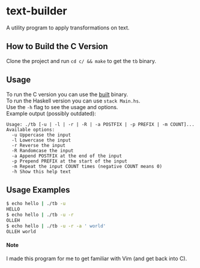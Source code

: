 # text-builder
A utility program to apply transformations on text.  

## How to Build the C Version
Clone the project and run `cd c/ && make` to get the `tb` binary.

## Usage
To run the C version you can use the [built](#build) binary.  
To run the Haskell version you can use `stack Main.hs`.  
Use the `-h` flag to see the usage and options.  
Example output (possibly outdated):
```
Usage: ./tb [-u | -l | -r | -R | -a POSTFIX | -p PREFIX | -m COUNT]...
Available options:
  -u Uppercase the input
  -l Lowercase the input
  -r Reverse the input
  -R Randomcase the input
  -a Append POSTFIX at the end of the input
  -p Prepend PREFIX at the start of the input
  -m Repeat the input COUNT times (negative COUNT means 0)
  -h Show this help text
```

## Usage Examples
```bash
$ echo hello | ./tb -u
HELLO
$ echo hello | ./tb -u -r
OLLEH
$ echo hello | ./tb -u -r -a ' world'
OLLEH world
```
#### Note
I made this program for me to get familiar with Vim (and get back into C).

